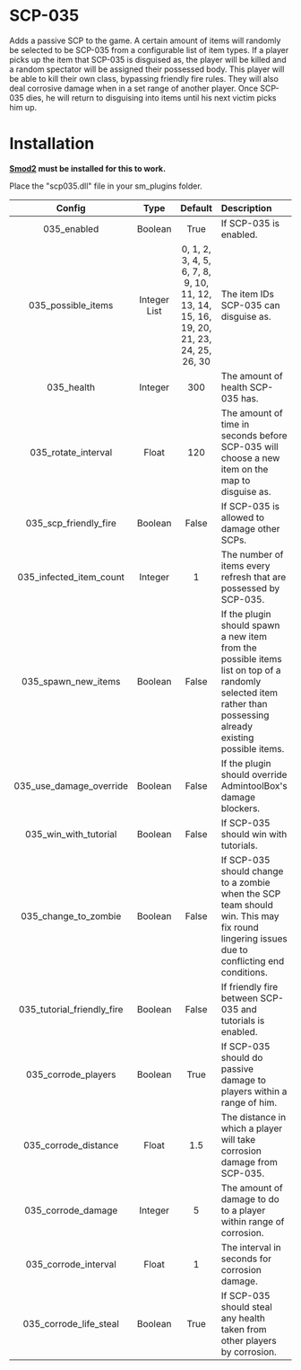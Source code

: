 # SCP-035

Adds a passive SCP to the game. A certain amount of items will randomly be selected to be SCP-035 from a configurable list of item types. If a player picks up the item that SCP-035 is disguised as, the player will be killed and a random spectator will be assigned their possessed body. This player will be able to kill their own class, bypassing friendly fire rules. They will also deal corrosive damage when in a set range of another player. Once SCP-035 dies, he will return to disguising into items until his next victim picks him up.

# Installation

**[Smod2](https://github.com/Grover-c13/Smod2) must be installed for this to work.**

Place the "scp035.dll" file in your sm_plugins folder.

| Config        | Type | Default | Description
| :-------------: | :---------: | :---------: | :------ |
| 035_enabled | Boolean | True | If SCP-035 is enabled. |
| 035_possible_items | Integer List | 0, 1, 2, 3, 4, 5, 6, 7, 8, 9, 10, 11, 12, 13, 14, 15, 16, 19, 20, 21, 23, 24, 25, 26, 30 | The item IDs SCP-035 can disguise as. |
| 035_health | Integer | 300 | The amount of health SCP-035 has. |
| 035_rotate_interval | Float | 120 | The amount of time in seconds before SCP-035 will choose a new item on the map to disguise as. |
| 035_scp_friendly_fire | Boolean | False | If SCP-035 is allowed to damage other SCPs. |
| 035_infected_item_count | Integer | 1 | The number of items every refresh that are possessed by SCP-035. |
| 035_spawn_new_items | Boolean | False | If the plugin should spawn a new item from the possible items list on top of a randomly selected item rather than possessing already existing possible items. |
| 035_use_damage_override | Boolean | False | If the plugin should override AdmintoolBox's damage blockers. |
| 035_win_with_tutorial | Boolean | False | If SCP-035 should win with tutorials. |
| 035_change_to_zombie | Boolean | False | If SCP-035 should change to a zombie when the SCP team should win. This may fix round lingering issues due to conflicting end conditions. |
| 035_tutorial_friendly_fire | Boolean | False | If friendly fire between SCP-035 and tutorials is enabled. |
| 035_corrode_players | Boolean | True | If SCP-035 should do passive damage to players within a range of him. |
| 035_corrode_distance | Float | 1.5 | The distance in which a player will take corrosion damage from SCP-035. |
| 035_corrode_damage | Integer | 5 | The amount of damage to do to a player within range of corrosion. |
| 035_corrode_interval | Float | 1 | The interval in seconds for corrosion damage. |
| 035_corrode_life_steal | Boolean | True | If SCP-035 should steal any health taken from other players by corrosion. |
